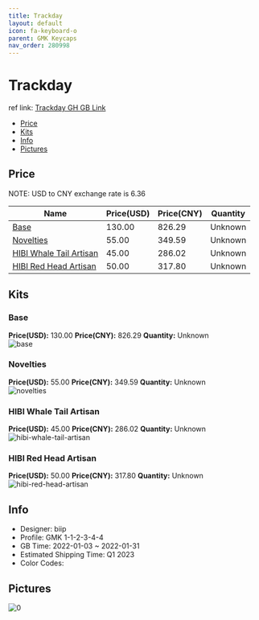 ```yaml
---
title: Trackday 
layout: default
icon: fa-keyboard-o
parent: GMK Keycaps
nav_order: 280998
---
```


# Trackday 

ref link: [Trackday GH GB Link](https://geekhack.org/index.php?topic=115844.0)

* [Price](#price)
* [Kits](#kits)
* [Info](#info)
* [Pictures](#pictures)

## Price

NOTE: USD to CNY exchange rate is 6.36

| Name          | Price(USD)   |  Price(CNY) | Quantity |
| ------------- | ------------ |  ---------- | -------- |
|[Base](#base)|130.00|826.29|Unknown|
|[Novelties](#novelties)|55.00|349.59|Unknown|
|[HIBI Whale Tail Artisan](#hibi-whale-tail-artisan)|45.00|286.02|Unknown|
|[HIBI Red Head Artisan](#hibi-red-head-artisan)|50.00|317.80|Unknown|


## Kits
### Base  
**Price(USD):** 130.00	**Price(CNY):** 826.29	**Quantity:** Unknown  
<img src="{{ 'assets/images/gmk-keycaps/Trackday/kits_pics/base.jpg' | relative_url }}" alt="base" class="image featured">

### Novelties  
**Price(USD):** 55.00	**Price(CNY):** 349.59	**Quantity:** Unknown  
<img src="{{ 'assets/images/gmk-keycaps/Trackday/kits_pics/novelties.jpg' | relative_url }}" alt="novelties" class="image featured">

### HIBI Whale Tail Artisan  
**Price(USD):** 45.00	**Price(CNY):** 286.02	**Quantity:** Unknown  
<img src="{{ 'assets/images/gmk-keycaps/Trackday/kits_pics/hibi-whale-tail-artisan.jpg' | relative_url }}" alt="hibi-whale-tail-artisan" class="image featured">

### HIBI Red Head Artisan  
**Price(USD):** 50.00	**Price(CNY):** 317.80	**Quantity:** Unknown  
<img src="{{ 'assets/images/gmk-keycaps/Trackday/kits_pics/hibi-red-head-artisan.jpg' | relative_url }}" alt="hibi-red-head-artisan" class="image featured">

## Info
* Designer: biip  
* Profile: GMK 1-1-2-3-4-4  
* GB Time: 2022-01-03 ~ 2022-01-31  
* Estimated Shipping Time: Q1 2023  
* Color Codes:  


## Pictures  
<img src="{{ 'assets/images/gmk-keycaps/Trackday/rendering_pics/0.jpg' | relative_url }}" alt="0" class="image featured">
